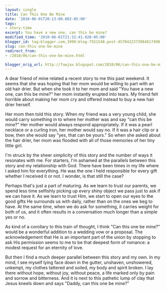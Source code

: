 ```yaml
---
layout: single
title: Can This One Be Mine
date: '2010-06-01T20:13:00.002-05:00'
tags: 
- story-time
excerpt: You have a new one, can this be mine?
modified_time: '2010-06-01T21:32:41.028-05:00'
blogger_id: tag:blogger.com,1999:blog-7551548.post-4570422373984617498
slug: can-this-one-be-mine
redirect_from: 
- /2010/06/can-this-one-be-mine.html

blogger_orig_url: http://fuwjax.blogspot.com/2010/06/can-this-one-be-mine.html
---
```


A dear friend of mine related a recent story to me this past weekend. It seems that she was hoping that her mom would be willing to part with an old hair drier. But when she took it to her mom and said "You have a new one, can this be mine?" her mom instantly erupted into tears. My friend felt horrible about making her mom cry and offered instead to buy a new hair drier herself.

Her mom then told this story. When my friend was a very young child, she would carry something in to where her mother was and say "can this be mine?" Her mother would always respond appropriately. If it was a pearl necklace or a curling iron, her mother would say no. If it was a hair clip or a bow, then she would say "yes, that can be yours." So when she asked about the hair drier, her mom was flooded with all of those memories of her tiny little girl.

I'm struck by the sheer simplicity of this story and the number of ways it resonates with me. For starters, I'm ashamed at the parallels between this story and my relationship with God. There have been times in my life where I asked him for everything. He was the one I held responsible for every gift whether I received it or not. I wonder, is that still the case?

Perhaps that's just a part of maturing. As we learn to trust our parents, we spend less time selfishly picking up every shiny object we pass just to ask if we can have it. As we learn to trust Him, we start to open our eyes to the good gifts He surrounds us with daily, rather than on the ones we beg to have. At the same time, when we do ask for something, it carries weight for both of us, and it often results in a conversation much longer than a simple yes or no.

As kind of a corollary to this train of thought, I think "Can this one be mine?" would be a wonderful addition to a wedding vow or a proposal. The acknowledgement that He is an important part of the union by stopping to ask His permission seems to me to be that deepest form of romance: a modest request for an eternity of love.

But then I find a much deeper parallel between this story and my own. In my mind, I see myself lying face down in the gutter, unshaven, unshowered, unkempt, my clothes tattered and soiled, my body and spirit broken. I lay there without hope, without joy, without peace, a life marked only by pain and sorrow and bitterness. And it is next to this pathetic lump of clay that Jesus kneels down and says "Daddy, can this one be mine?"

